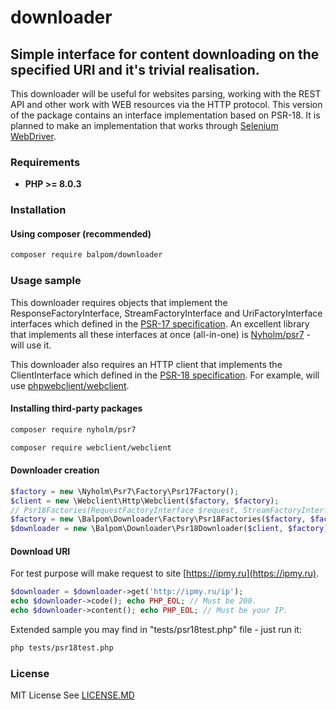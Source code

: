 # downloader
## Simple interface for content downloading on the specified URI and it's trivial realisation.

This downloader will be useful for websites parsing, working with the REST API and other work with WEB resources via the HTTP protocol.
This version of the package contains an interface implementation based on PSR-18.
It is planned to make an implementation that works through [Selenium WebDriver](https://github.com/php-webdriver/php-webdriver).

### Requirements 
- **PHP >= 8.0.3**

### Installation
#### Using composer (recommended)
```bash
composer require balpom/downloader
```

### Usage sample
This downloader requires objects that implement the ResponseFactoryInterface, StreamFactoryInterface and UriFactoryInterface interfaces which defined in the [PSR-17 specification](https://www.php-fig.org/psr/psr-17/).
An excellent library that implements all these interfaces at once (all-in-one) is [Nyholm/psr7](https://github.com/Nyholm/psr7) - will use it.

This downloader also requires an HTTP client that implements the ClientInterface which defined in the [PSR-18 specification](https://www.php-fig.org/psr/psr-18/). For example, will use [phpwebclient/webclient](https://github.com/phpwebclient/webclient).

#### Installing third-party packages
```bash
composer require nyholm/psr7
```
```bash
composer require webclient/webclient
```

#### Downloader creation
```php
$factory = new \Nyholm\Psr7\Factory\Psr17Factory();
$client = new \Webclient\Http\Webclient($factory, $factory);
// Psr18Factories(RequestFactoryInterface $request, StreamFactoryInterface $stream, UriFactoryInterface $uri)
$factory = new \Balpom\Downloader\Factory\Psr18Factories($factory, $factory, $factory);
$downloader = new \Balpom\Downloader\Psr18Downloader($client, $factory);
```

#### Download URI
For test purpose will make request to site [https://ipmy.ru](https://ipmy.ru).
```php
$downloader = $downloader->get('http://ipmy.ru/ip');
echo $downloader->code(); echo PHP_EOL; // Must be 200.
echo $downloader->content(); echo PHP_EOL; // Must be your IP.
```

Extended sample you may find in "tests/psr18test.php" file - just run it:
```bash
php tests/psr18test.php
```

### License
MIT License See [LICENSE.MD](LICENSE.MD)
